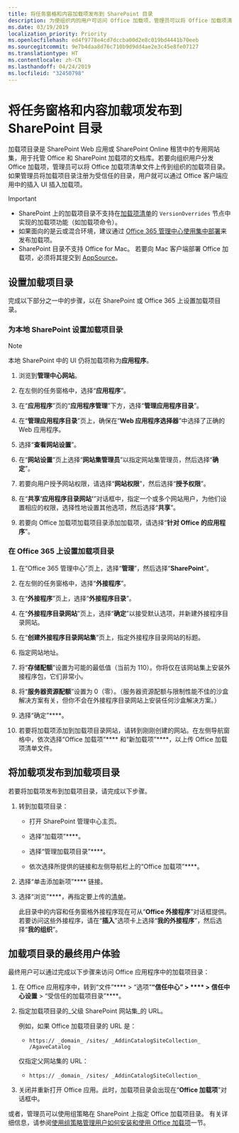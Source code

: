 ```yaml
---
title: 将任务窗格和内容加载项发布到 SharePoint 目录
description: 为使组织内的用户可访问 Office 加载项，管理员可以将 Office 加载项清单文件上传到组织的加载项目录中。
ms.date: 03/19/2019
localization_priority: Priority
ms.openlocfilehash: ed4f9778e4cd7dccba00d2e8c019bd4441b70eeb
ms.sourcegitcommit: 9e7b4daa8d76c710b9d9dd4ae2e3c45e8fe07127
ms.translationtype: HT
ms.contentlocale: zh-CN
ms.lasthandoff: 04/24/2019
ms.locfileid: "32450798"
---
```

# <a name="publish-task-pane-and-content-add-ins-to-a-sharepoint-catalog"></a>将任务窗格和内容加载项发布到 SharePoint 目录

加载项目录是 SharePoint Web 应用或 SharePoint Online 租赁中的专用网站集，用于托管 Office 和 SharePoint 加载项的文档库。若要向组织用户分发 Office 加载项，管理员可以将 Office 加载项清单文件上传到组织的加载项目录。如果管理员将加载项目录注册为受信任的目录，用户就可以通过 Office 客户端应用中的插入 UI 插入加载项。

> [!IMPORTANT]
> - SharePoint 上的加载项目录不支持在[加载项清单](../develop/add-in-manifests.md)的 `VersionOverrides` 节点中实现的加载项功能（如加载项命令）。
> - 如果面向的是云或混合环境，建议通过 [Office 365 管理中心使用集中部署](../publish/centralized-deployment.md)来发布加载项。
> - SharePoint 目录不支持 Office for Mac。 若要向 Mac 客户端部署 Office 加载项，必须将其提交到 [AppSource](/office/dev/store/submit-to-the-office-store)。   

## <a name="set-up-an-add-in-catalog"></a>设置加载项目录

完成以下部分之一中的步骤，以在 SharePoint 或 Office 365 上设置加载项目录。

### <a name="to-set-up-an-add-in-catalog-for-on-premises-sharepoint"></a>为本地 SharePoint 设置加载项目录

> [!NOTE]
> 本地 SharePoint 中的 UI 仍将加载项称为**应用程序**。

1. 浏览到**管理中心网站**。

2. 在左侧的任务窗格中，选择“**应用程序**”。

3. 在“**应用程序**”页的“**应用程序管理**”下方，选择“**管理应用程序目录**”。

4. 在“**管理应用程序目录**”页上，确保在“**Web 应用程序选择器**”中选择了正确的 Web 应用程序。

5. 选择“**查看网站设置**”。

6. 在“**网站设置**”页上选择“**网站集管理员**”以指定网站集管理员，然后选择“**确定**”。

7. 若要向用户授予网站权限，请选择“**网站权限**”，然后选择“**授予权限**”。

8. 在“**共享‘应用程序目录网站’**”对话框中，指定一个或多个网站用户，为他们设置相应的权限，选择性地设置其他选项，然后选择“**共享**”。

9. 若要向 Office 加载项加载项目录添加加载项，请选择“**针对 Office 的应用程序**”。

### <a name="to-set-up-an-add-in-catalog-on-office-365"></a>在 Office 365 上设置加载项目录

1. 在“Office 365 管理中心”页上，选择“**管理**”，然后选择“**SharePoint**”。

2. 在左侧的任务窗格中，选择“**外接程序**”。

3. 在“**外接程序**”页上，选择“**外接程序目录**”。

4. 在“**外接程序目录网站**”页上，选择“**确定**”以接受默认选项，并新建外接程序目录网站。

5. 在“**创建外接程序目录网站集**”页上，指定外接程序目录网站的标题。

6. 指定网站地址。

7. 将“**存储配额**”设置为可能的最低值（当前为 110）。你将仅在该网站集上安装外接程序包，它们非常小。

8. 将“**服务器资源配额**”设置为 0（零）。（服务器资源配额与限制性能不佳的沙盒解决方案有关，但你不会在外接程序目录网站上安装任何沙盒解决方案。）

9. 选择“确定”****。

10. 若要将加载项添加到加载项目录网站，请转到刚刚创建的网站。在左侧导航窗格中，依次选择“Office 加载项”**** 和“新加载项”****，以上传 Office 加载项清单文件。

## <a name="publish-an-add-in-to-an-add-in-catalog"></a>将加载项发布到加载项目录

若要将加载项发布到加载项目录，请完成以下步骤。

1. 转到加载项目录：

    - 打开 SharePoint 管理中心主页。

    - 选择“加载项”****。

    - 选择“管理加载项目录”****。

    - 依次选择所提供的链接和左侧导航栏上的“Office 加载项”****。

2. 选择“单击添加新项”**** 链接。

3. 选择“浏览”****，再指定要上传的[清单](../develop/add-in-manifests.md)。

    此目录中的内容和任务窗格外接程序现在可从“**Office 外接程序**”对话框提供。若要访问这些外接程序，请在“**插入**”选项卡上选择“**我的外接程序**”，然后选择“**我的组织**”。

## <a name="end-user-experience-with-the-add-in-catalog"></a>加载项目录的最终用户体验

最终用户可以通过完成以下步骤来访问 Office 应用程序中的加载项目录：

1. 在 Office 应用程序中，转到“文件”**** > “选项”****“信任中心” > **** > 信任中心设置**** > “受信任的加载项目录”****。

2. 指定加载项目录的_父级 SharePoint 网站集_的 URL。 

    例如，如果 Office 加载项目录的 URL 是：

    - `https:// _domain_ /sites/ _AddinCatalogSiteCollection_ /AgaveCatalog`

    仅指定父网站集的 URL：

    - `https:// _domain_ /sites/ _AddinCatalogSiteCollection_`

3. 关闭并重新打开 Office 应用。此时，加载项目录会出现在“**Office 加载项**”对话框中。

或者，管理员可以使用组策略在 SharePoint 上指定 Office 加载项目录。 有关详细信息，请参阅[使用组策略管理用户如何安装和使用 Office 加载项](/previous-versions/office/office-2013-resource-kit/jj219429(v=office.15)#using-group-policy-to-manage-how-users-can-install-and-use-apps-for-office)一节。
